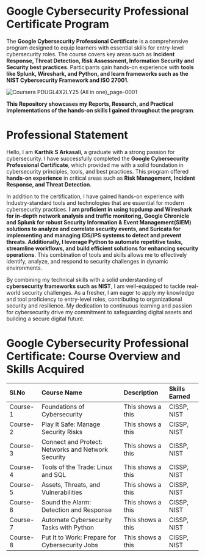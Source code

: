 # Google Cybersecurity Professional Certificate Program
The **Google Cybersecurity Professional Certificate** is a comprehensive program designed to equip learners with essential skills for entry-level cybersecurity roles. The course covers key areas such as **Incident Response, Threat Detection, Risk Assessment, Information Security and Security best practices**. Participants gain hands-on experience with **tools like Splunk, Wireshark, and Python, and learn frameworks such as the NIST Cybersecurity Framework and ISO 27001.**

![Coursera PDUGL4X2LY25 (All in one)_page-0001](https://github.com/user-attachments/assets/cbc91d34-0263-44a4-a87b-1442451773dd)

**This Repository showcases my Reports, Research, and Practical implementations of the hands-on skills I gained throughout the program**.

# Professional Statement 

Hello, I am **Karthik S Arkasali**, a graduate with a strong passion for cybersecurity. I have successfully completed the **Google Cybersecurity Professional Certificate**, which provided me with a solid foundation in cybersecurity principles, tools, and best practices. This program offered **hands-on experience** in critical areas such as **Risk Management, Incident Response, and Threat Detection**.

In addition to the certification, I have gained hands-on experience with Industry-standard tools and technologies that are essential for modern cybersecurity practices. **I am proficient in using tcpdump and Wireshark for in-depth network analysis and traffic monitoring, Google Chronicle and Splunk for robust Security Information & Event Management(SIEM) solutions to analyze and correlate security events, and Suricata for implementing and managing IDS/IPS systems to detect and prevent threats. Additionally, I leverage Python to automate repetitive tasks, streamline workflows, and build efficient solutions for enhancing security operations**. This combination of tools and skills allows me to effectively identify, analyze, and respond to security challenges in dynamic environments.

By combining my technical skills with a solid understanding of **cybersecurity frameworks such as NIST**, I am well-equipped to tackle real-world security challenges. As a fresher, I am eager to apply my knowledge and tool proficiency to entry-level roles, contributing to organizational security and resilience. My dedication to continuous learning and passion for cybersecurity drive my commitment to safeguarding digital assets and building a secure digital future.

# Google Cybersecurity Professional Certificate: Course Overview and Skills Acquired

| Sl.No | Course Name | Description | Skills Earned |
| :---  |    :---    |   :---     |      :---     |
|Course-1 |  Foundations of Cybersecurity | This shows a this | CISSP, NIST |
|Course-2 |  Play It Safe: Manage Security Risks | This shows a this | CISSP, NIST |
|Course-3 |  Connect and Protect: Networks and Network Security | This shows a this | CISSP, NIST |
|Course-4 |  Tools of the Trade: Linux and SQL | This shows a this | CISSP, NIST |
|Course-5 |  Assets, Threats, and Vulnerabilities | This shows a this | CISSP, NIST |
|Course-6 |  Sound the Alarm: Detection and Response | This shows a this | CISSP, NIST |
|Course-7 |  Automate Cybersecurity Tasks with Python | This shows a this | CISSP, NIST |
|Course-8 |  Put It to Work: Prepare for Cybersecurity Jobs | This shows a this | CISSP, NIST |
